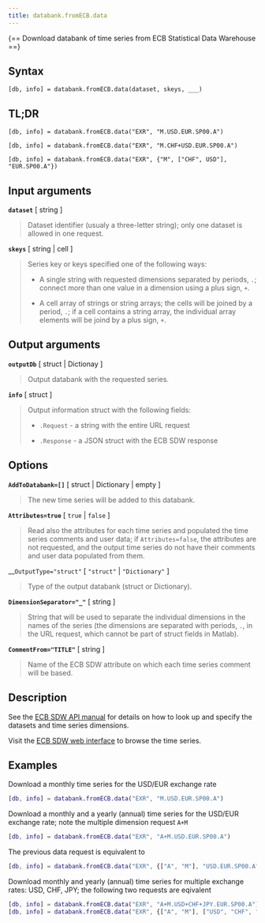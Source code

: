 ```yaml
---
title: databank.fromECB.data
---
```


{== Download databank of time series from ECB Statistical Data Warehouse ==}


## Syntax

    [db, info] = databank.fromECB.data(dataset, skeys, ___)


## TL;DR

    [db, info] = databank.fromECB.data("EXR", "M.USD.EUR.SP00.A")

    [db, info] = databank.fromECB.data("EXR", "M.CHF+USD.EUR.SP00.A")

    [db, info] = databank.fromECB.data("EXR", {"M", ["CHF", USD"], "EUR.SP00.A"})


## Input arguments

__`dataset`__ [ string ]
>
> Dataset identifier (usualy a three-letter string); only one dataset is
> allowed in one request.
>


__`skeys`__ [ string | cell ]
>
> Series key or keys specified one of the following ways:
>
> * A single string with requested dimensions separated by periods, `.`; connect
>   more than one value in a dimension using a plus sign, `+`.
>
> * A cell array of strings or string arrays; the cells will be joined by a
>   period, `.`; if a cell contains a string array, the individual array
>   elements will be joind by a plus sign, `+`.
>


## Output arguments

__`outputDb`__ [ struct | Dictionay ]
>
> Output databank with the requested series.
>

__`info`__ [ struct ]
>
> Output information struct with the following fields:
> 
> * `.Request` - a string with the entire URL request
>
> * `.Response` - a JSON struct with the ECB SDW response
>


## Options

__`AddToDatabank=[]`__ [ struct | Dictionary | empty ]
>
> The new time series will be added to this databank.
>

__`Attributes=true`__ [ `true` | `false` ]
>
> Read also the attributes for each time series and populated the time
> series comments and user data; if `Attributes=false`, the attributes are
> not requested, and the output time series do not have their comments and
> user data populated from them.
>

__`OutputType="struct"` [ `"struct"`  | `"Dictionary"` ]
>
> Type of the output databank (struct or Dictionary).
>

__`DimensionSeparator="_"`__ [ string ]
>
> String that will be used to separate the individual dimensions in the
> names of the series (the dimensions are separated with periods, `.`, in
> the URL request, which cannot be part of struct fields in Matlab).
>

__`CommentFrom="TITLE"`__ [ string ]
>
> Name of the ECB SDW attribute on which each time series comment will be
> based.
>


## Description

See the
[ECB SDW API manual](https://sdw-wsrest.ecb.europa.eu/help/#tabData)
for details on how to look up and specify the datasets and time series
dimensions.

Visit the 
[ECB SDW web interface](https://sdw.ecb.europa.eu)
to browse the time series.


## Examples

Download a monthly time series for the USD/EUR exchange rate 

```matlab
[db, info] = databank.fromECB.data("EXR", "M.USD.EUR.SP00.A")
```

Download a monthly and a yearly (annual) time series for the USD/EUR exchange rate;
note the multiple dimension request `A+M`

```matlab
[db, info] = databank.fromECB.data("EXR", "A+M.USD.EUR.SP00.A")
```

The previous data request is equivalent to 

```matlab
[db, info] = databank.fromECB.data("EXR", {["A", "M"], "USD.EUR.SP00.A"})
```


Download monthly and yearly (annual) time series for multiple exchange
rates: USD, CHF, JPY; the following two requests are eqivalent

```matlab
[db, info] = databank.fromECB.data("EXR", "A+M.USD+CHF+JPY.EUR.SP00.A")
[db, info] = databank.fromECB.data("EXR", {["A", "M"], ["USD", "CHF", "JPY"], "EUR.SP00.A"})
```

